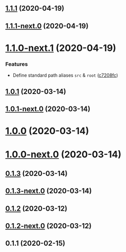 ## [1.1.1](https://github.com/skypilot-dev/babel-config-node-typescript/compare/v1.1.1-next.0...v1.1.1) (2020-04-19)



## [1.1.1-next.0](https://github.com/skypilot-dev/babel-config-node-typescript/compare/v1.1.0-next.1...v1.1.1-next.0) (2020-04-19)



# [1.1.0-next.1](https://github.com/skypilot-dev/babel-config-node-typescript/compare/v1.1.0...v1.1.0-next.1) (2020-04-19)


### Features

* Define standard path aliases `src` & `root` ([c7208fc](https://github.com/skypilot-dev/babel-config-node-typescript/commit/c7208fc4c438aaead3ce12934124e5b52f02dc24))



## [1.0.1](https://github.com/skypilot-dev/babel-config-node-typescript/compare/v1.0.1-next.0...v1.0.1) (2020-03-14)



## [1.0.1-next.0](https://github.com/skypilot-dev/babel-config-node-typescript/compare/v1.0.0...v1.0.1-next.0) (2020-03-14)



# [1.0.0](https://github.com/skypilot-dev/babel-config-node-typescript/compare/v1.0.0-next.0...v1.0.0) (2020-03-14)



# [1.0.0-next.0](https://github.com/skypilot-dev/babel-config-node-typescript/compare/v0.1.3...v1.0.0-next.0) (2020-03-14)



## [0.1.3](https://github.com/skypilot-dev/babel-config-node-typescript/compare/v0.1.3-next.0...v0.1.3) (2020-03-14)



## [0.1.3-next.0](https://github.com/skypilot-dev/babel-config-node-typescript/compare/v0.1.2...v0.1.3-next.0) (2020-03-14)



## [0.1.2](https://github.com/skypilot-dev/babel-config-node-typescript/compare/v0.1.2-next.0...v0.1.2) (2020-03-12)



## [0.1.2-next.0](https://github.com/skypilot-dev/babel-config-node-typescript/compare/v0.1.1...v0.1.2-next.0) (2020-03-12)



## 0.1.1 (2020-02-15)



